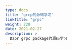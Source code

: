 ```yaml
---
type: docs
title: "grcp的源码学习"
linkTitle: "grpc"
weight: 220
date: 2021-02-27
description: >
  Dapr grpc package的源码学习
---
```





